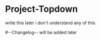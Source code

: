 # Project-Topdown
write this later
i don't understand any of this

#--Changelog--
will be added later
